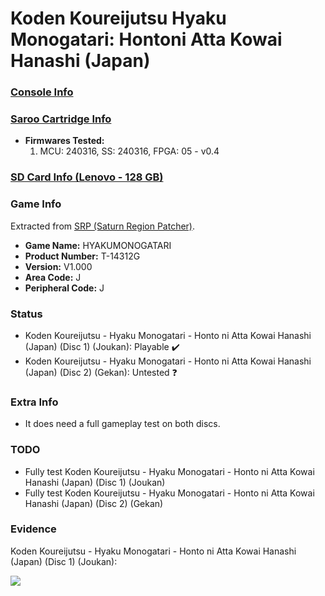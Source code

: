 # Koden Koureijutsu Hyaku Monogatari: Hontoni Atta Kowai Hanashi (Japan)

### [Console Info](../../../../../Info/Consoles/VA13/README.md)

### [Saroo Cartridge Info](../../../../../Info/Cartridges/RetroGameParadiseStore/1.32F/README.md)

- <b>Firmwares Tested:</b>
  1. MCU: 240316, SS: 240316, FPGA: 05 - v0.4

### [SD Card Info (Lenovo - 128 GB)](../../../../../Info/SdCards/Lenovo/128GB/fat32/README.md)

### Game Info

Extracted from [SRP (Saturn Region Patcher)](https://segaxtreme.net/resources/saturn-region-patcher.81/download).

- <b>Game Name:</b> HYAKUMONOGATARI
- <b>Product Number:</b> T-14312G
- <b>Version:</b> V1.000
- <b>Area Code:</b> J
- <b>Peripheral Code:</b> J

### Status

- Koden Koureijutsu - Hyaku Monogatari - Honto ni Atta Kowai Hanashi (Japan) (Disc 1) (Joukan): Playable :heavy_check_mark:
- Koden Koureijutsu - Hyaku Monogatari - Honto ni Atta Kowai Hanashi (Japan) (Disc 2) (Gekan): Untested :question:

### Extra Info

- It does need a full gameplay test on both discs.

### TODO

- Fully test Koden Koureijutsu - Hyaku Monogatari - Honto ni Atta Kowai Hanashi (Japan) (Disc 1) (Joukan)
- Fully test Koden Koureijutsu - Hyaku Monogatari - Honto ni Atta Kowai Hanashi (Japan) (Disc 2) (Gekan)

### Evidence

Koden Koureijutsu - Hyaku Monogatari - Honto ni Atta Kowai Hanashi (Japan) (Disc 1) (Joukan):

[![](https://img.youtube.com/vi/_ycpkOiqvw4/0.jpg)](https://www.youtube.com/watch?v=_ycpkOiqvw4)
